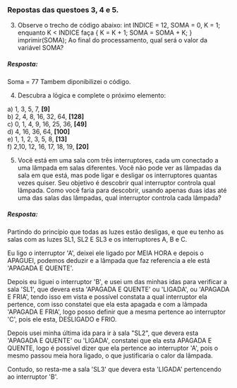 <h3>Repostas das questoes 3, 4 e 5.</h3>

3) Observe o trecho de código abaixo: int INDICE = 12, SOMA = 0, K = 1; enquanto K < INDICE faça { K = K + 1; SOMA = SOMA + K; } imprimir(SOMA);
Ao final do processamento, qual será o valor da variável SOMA?<br>
<h5>Resposta: </h5>
Soma = 77
Tambem diponibilizei o código.<br>

4) Descubra a lógica e complete o próximo elemento:

a) 1, 3, 5, 7, **[9]** <br>
b) 2, 4, 8, 16, 32, 64, **[128]** <br>
c) 0, 1, 4, 9, 16, 25, 36, **[49]** <br>
d) 4, 16, 36, 64, **[100]** <br>
e) 1, 1, 2, 3, 5, 8, **[13]** <br>
f) 2,10, 12, 16, 17, 18, 19, **[20]** <br>

5) Você está em uma sala com três interruptores, cada um conectado a uma lâmpada em salas diferentes. 
Você não pode ver as lâmpadas da sala em que está, mas pode ligar e desligar os interruptores quantas vezes quiser. 
Seu objetivo é descobrir qual interruptor controla qual lâmpada. Como você faria para descobrir, usando apenas duas idas até uma das salas das lâmpadas, qual interruptor controla cada lâmpada? <br>

<h5>Resposta: </h5>
Partindo do princípio que todas as luzes estão desligas, e que eu tenho as salas com as luzes SL1, SL2 E SL3 e os interruptores A, B e C. <br>

Eu ligo o interruptor 'A', deixei ele ligado por MEIA HORA e depois o APAGUEI, podemos deduzir e a lâmpada que faz referencia a ele está 'APAGADA E QUENTE'. <br>

Depois eu liguei o interruptor 'B', e usei um das minhas idas para verificar a sala 'SL1', que devera esta 'APAGADA E QUENTE' ou 'LIGADA', ou 'APAGADA E FRIA', tendo isso em vista e possível constata a qual interruptor ela pertence, com isso constatei que ela esta apagada e com a lâmpada 'APAGADA E FRIA', logo posso definir que a mesma pertence ao interruptor 'C', pois ele esta, DESLIGADO e FRIO. <br>

Depois usei minha última ida para ir à sala "SL2", que devera esta 'APAGADA E QUENTE' ou 'LIGADA', constatei que ela esta APAGADA E QUENTE, logo é possível dizer que ela pertence ao interruptor 'A', pois o mesmo passou meia hora ligado, o que justificaria o calor da lâmpada. <br>

Contudo, so resta-me a sala 'SL3' que devera esta 'LIGADA' pertencendo ao interruptor 'B'.
